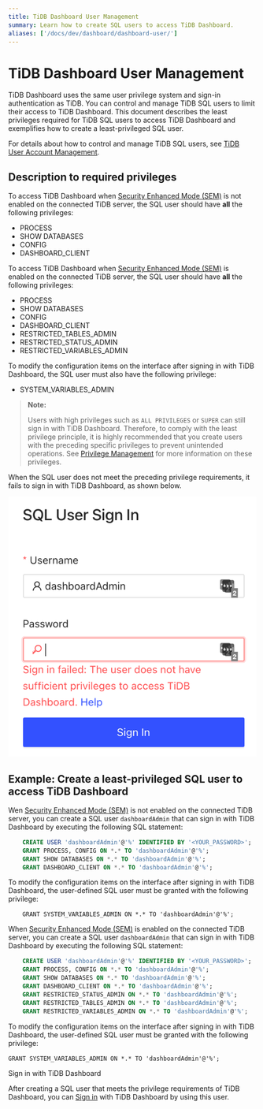 ```yaml
---
title: TiDB Dashboard User Management
summary: Learn how to create SQL users to access TiDB Dashboard.
aliases: ['/docs/dev/dashboard/dashboard-user/']
---
```


# TiDB Dashboard User Management

TiDB Dashboard uses the same user privilege system and sign-in authentication as TiDB. You can control and manage TiDB SQL users to limit their access to TiDB Dashboard. This document describes the least privileges required for TiDB SQL users to access TiDB Dashboard and exemplifies how to create a least-privileged SQL user.

For details about how to control and manage TiDB SQL users, see [TiDB User Account Management](/user-account-management.md).

## Description to required privileges

To access TiDB Dashboard when [Security Enhanced Mode (SEM)](/system-variables.md#tidb_enable_enhanced_security) is not enabled on the connected TiDB server, the SQL user should have **all** the following privileges:

- PROCESS
- SHOW DATABASES
- CONFIG
- DASHBOARD_CLIENT

To access TiDB Dashboard when [Security Enhanced Mode (SEM)](/system-variables.md#tidb_enable_enhanced_security) is enabled on the connected TiDB server, the SQL user should have **all** the following privileges:

- PROCESS
- SHOW DATABASES
- CONFIG
- DASHBOARD_CLIENT
- RESTRICTED_TABLES_ADMIN
- RESTRICTED_STATUS_ADMIN
- RESTRICTED_VARIABLES_ADMIN

To modify the configuration items on the interface after signing in with TiDB Dashboard, the SQL user must also have the following privilege:

- SYSTEM_VARIABLES_ADMIN

> **Note:**
>
> Users with high privileges such as `ALL PRIVILEGES` or `SUPER` can still sign in with TiDB Dashboard. Therefore, to comply with the least privilege principle, it is highly recommended that you create users with the preceding specific privileges to prevent unintended operations. See [Privilege Management](/privilege-management.md) for more information on these privileges.

When the SQL user does not meet the preceding privilege requirements, it fails to sign in with TiDB Dashboard, as shown below.

![insufficient-privileges](/media/dashboard/dashboard-user-insufficient-privileges.png)

## Example: Create a least-privileged SQL user to access TiDB Dashboard

Wen [Security Enhanced Mode (SEM)](/system-variables.md#tidb_enable_enhanced_security) is not enabled on the connected TiDB server, you can create a SQL user `dashboardAdmin` that can sign in with TiDB Dashboard by executing the following SQL statement:

```sql
    CREATE USER 'dashboardAdmin'@'%' IDENTIFIED BY '<YOUR_PASSWORD>';
    GRANT PROCESS, CONFIG ON *.* TO 'dashboardAdmin'@'%';
    GRANT SHOW DATABASES ON *.* TO 'dashboardAdmin'@'%';
    GRANT DASHBOARD_CLIENT ON *.* TO 'dashboardAdmin'@'%';
```

To modify the configuration items on the interface after signing in with TiDB Dashboard, the user-defined SQL user must be granted with the following privilege:

```
    GRANT SYSTEM_VARIABLES_ADMIN ON *.* TO 'dashboardAdmin'@'%';
```

When [Security Enhanced Mode (SEM)](/system-variables.md#tidb_enable_enhanced_security) is enabled on the connected TiDB server, you can create a SQL user `dashboardAdmin` that can sign in with TiDB Dashboard by executing the following SQL statement:

```sql
    CREATE USER 'dashboardAdmin'@'%' IDENTIFIED BY '<YOUR_PASSWORD>';
    GRANT PROCESS, CONFIG ON *.* TO 'dashboardAdmin'@'%';
    GRANT SHOW DATABASES ON *.* TO 'dashboardAdmin'@'%';
    GRANT DASHBOARD_CLIENT ON *.* TO 'dashboardAdmin'@'%';
    GRANT RESTRICTED_STATUS_ADMIN ON *.* TO 'dashboardAdmin'@'%';
    GRANT RESTRICTED_TABLES_ADMIN ON *.* TO 'dashboardAdmin'@'%';
    GRANT RESTRICTED_VARIABLES_ADMIN ON *.* TO 'dashboardAdmin'@'%';
```

To modify the configuration items on the interface after signing in with TiDB Dashboard, the user-defined SQL user must be granted with the following privilege:

```
GRANT SYSTEM_VARIABLES_ADMIN ON *.* TO 'dashboardAdmin'@'%';
```

Sign in with TiDB Dashboard

After creating a SQL user that meets the privilege requirements of TiDB Dashboard, you can [Sign in](/dashboard/dashboard-access.md#login) with TiDB Dashboard by using this user.